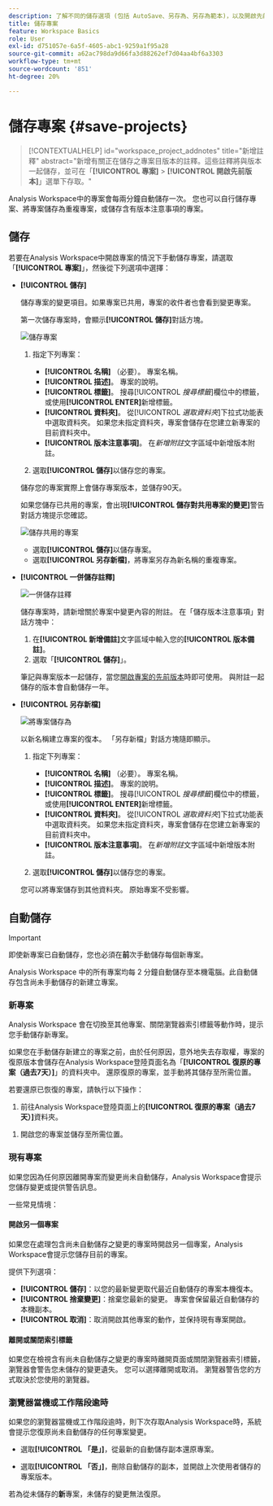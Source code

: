 ```yaml
---
description: 了解不同的儲存選項 (包括 AutoSave、另存為、另存為範本)，以及開啟先前的版本。
title: 儲存專案
feature: Workspace Basics
role: User
exl-id: d751057e-6a5f-4605-abc1-9259a1f95a28
source-git-commit: a62ac798da9d66fa3d88262ef7d04aa4bf6a3303
workflow-type: tm+mt
source-wordcount: '851'
ht-degree: 20%

---
```


# 儲存專案 {#save-projects}

<!-- markdownlint-disable MD034 -->

>[!CONTEXTUALHELP]
>id="workspace_project_addnotes"
>title="新增註釋"
>abstract="新增有關正在儲存之專案目版本的註釋。這些註釋將與版本一起儲存，並可在「**[!UICONTROL 專案]** > **[!UICONTROL 開啟先前版本]**」選單下存取。"

<!-- markdownlint-enable MD034 -->


Analysis Workspace中的專案會每兩分鐘自動儲存一次。 您也可以自行儲存專案、將專案儲存為重複專案，或儲存含有版本注意事項的專案。

## 儲存

若要在Analysis Workspace中開啟專案的情況下手動儲存專案，請選取「**[!UICONTROL 專案]**」，然後從下列選項中選擇：

* **[!UICONTROL 儲存]**

  儲存專案的變更項目。如果專案已共用，專案的收件者也會看到變更專案。

  第一次儲存專案時，會顯示&#x200B;**[!UICONTROL 儲存]**&#x200B;對話方塊。

  ![儲存專案](assets/save-project.png)

   1. 指定下列專案：

      * **[!UICONTROL 名稱]** （必要）。 專案名稱。
      * **[!UICONTROL 描述]**。 專案的說明。
      * **[!UICONTROL 標籤]**。 搜尋&#x200B;[!UICONTROL *搜尋標籤*]&#x200B;欄位中的標籤，或使用&#x200B;**[!UICONTROL ENTER]**&#x200B;新增標籤。
      * **[!UICONTROL 資料夾]**。 從&#x200B;[!UICONTROL *選取資料夾*]&#x200B;下拉式功能表中選取資料夾。 如果您未指定資料夾，專案會儲存在您建立新專案的目前資料夾中。
      * **[!UICONTROL 版本注意事項]**。 在&#x200B;*新增附註*&#x200B;文字區域中新增版本附註。

   1. 選取&#x200B;**[!UICONTROL 儲存]**&#x200B;以儲存您的專案。

  儲存您的專案實際上會儲存專案版本，並儲存90天。

  如果您儲存已共用的專案，會出現&#x200B;**[!UICONTROL 儲存對共用專案的變更]**&#x200B;警告對話方塊提示您確認。

  ![儲存共用的專案](assets/save-project-shared.png)

   * 選取&#x200B;**[!UICONTROL 儲存]**&#x200B;以儲存專案。
   * 選取&#x200B;**[!UICONTROL 另存新檔]**，將專案另存為新名稱的重複專案。


* **[!UICONTROL 一併儲存註釋]**

  ![一併儲存註釋](assets/save-version-notes.png)

  儲存專案時，請新增關於專案中變更內容的附註。 在「儲存版本注意事項」對話方塊中：

   1. 在&#x200B;**[!UICONTROL 新增備註]**&#x200B;文字區域中輸入您的&#x200B;**[!UICONTROL 版本備註]**。
   1. 選取「**[!UICONTROL 儲存]**」。

  筆記與專案版本一起儲存，當您[開啟專案的先前版本](open-projects.md#open-previous-version)時即可使用。 與附註一起儲存的版本會自動儲存一年。

* **[!UICONTROL 另存新檔]**

  ![將專案儲存為](assets/save-project-as.png)

  以新名稱建立專案的復本。 「另存新檔」對話方塊隨即顯示。

   1. 指定下列專案：

      * **[!UICONTROL 名稱]** （必要）。 專案名稱。
      * **[!UICONTROL 描述]**。 專案的說明。
      * **[!UICONTROL 標籤]**。 搜尋&#x200B;[!UICONTROL *搜尋標籤*]&#x200B;欄位中的標籤，或使用&#x200B;**[!UICONTROL ENTER]**&#x200B;新增標籤。
      * **[!UICONTROL 資料夾]**。 從&#x200B;[!UICONTROL *選取資料夾*]&#x200B;下拉式功能表中選取資料夾。 如果您未指定資料夾，專案會儲存在您建立新專案的目前資料夾中。
      * **[!UICONTROL 版本注意事項]**。 在&#x200B;*新增附註*&#x200B;文字區域中新增版本附註。

   1. 選取&#x200B;**[!UICONTROL 儲存]**&#x200B;以儲存您的專案。

  您可以將專案儲存到其他資料夾。 原始專案不受影響。


<!-- Cannot find this option in CJA 
| **[!UICONTROL Save as template]** | Save your project as a [custom template](https://experienceleague.adobe.com/docs/analytics/analyze/analysis-workspace/build-workspace-project/starter-projects.html) that becomes available to your organization under **[!UICONTROL Project > New]** | 
-->

## 自動儲存


>[!IMPORTANT]
>
>即使新專案已自動儲存，您也必須在&#x200B;**前**&#x200B;次手動儲存每個新專案。
>

Analysis Workspace 中的所有專案均每 2 分鐘自動儲存至本機電腦。此自動儲存包含尚未手動儲存的新建立專案。

### 新專案

Analysis Workspace 會在切換至其他專案、關閉瀏覽器索引標籤等動作時，提示您手動儲存新專案。

如果您在手動儲存新建立的專案之前，由於任何原因，意外地失去存取權，專案的復原版本會儲存在Analysis Workspace登陸頁面名為「**[!UICONTROL 復原的專案（過去7天）]**」的資料夾中。 還原復原的專案，並手動將其儲存至所需位置。

若要還原已恢復的專案，請執行以下操作：

1. 前往Analysis Workspace登陸頁面上的&#x200B;**[!UICONTROL 復原的專案（過去7天）]**&#x200B;資料夾。

<!-- 
     ![The list of folders highlighting the Recovered Project folder.](assets/recovered-folder.png)
  -->

1. 開啟您的專案並儲存至所需位置。


### 現有專案

如果您因為任何原因離開專案而變更尚未自動儲存，Analysis Workspace會提示您儲存變更或提供警告訊息。


一些常見情境：

#### 開啟另一個專案

如果您在處理包含尚未自動儲存之變更的專案時開啟另一個專案，Analysis Workspace會提示您儲存目前的專案。

提供下列選項：

* **[!UICONTROL 儲存]**：以您的最新變更取代最近自動儲存的專案本機復本。
* **[!UICONTROL 捨棄變更]**：捨棄您最新的變更。 專案會保留最近自動儲存的本機副本。
* **[!UICONTROL 取消]**：取消開啟其他專案的動作，並保持現有專案開啟。

<!-- ![Click Save to save changes to a project.](assets/existing-save.png) -->

#### 離開或關閉索引標籤

如果您在檢視含有尚未自動儲存之變更的專案時離開頁面或關閉瀏覽器索引標籤，瀏覽器會警告您未儲存的變更遺失。 您可以選擇離開或取消。 瀏覽器警告您的方式取決於您使用的瀏覽器。


### 瀏覽器當機或工作階段逾時

如果您的瀏覽器當機或工作階段逾時，則下次存取Analysis Workspace時，系統會提示您復原尚未自動儲存的任何專案變更。

* 選取&#x200B;**[!UICONTROL 「是」]**，從最新的自動儲存副本還原專案。

* 選取&#x200B;**[!UICONTROL 「否」]**，刪除自動儲存的副本，並開啟上次使用者儲存的專案版本。

<!--![The Project Recovery dialog box.](assets/project-recovery.png)-->



若為從未儲存的&#x200B;**新**&#x200B;專案，未儲存的變更無法復原。


<!-- Shouldn't this belong to another page?  Moved it to a new open projects page


## Open previously saved version

To open a previously saved version of a project:

1. Select **[!UICONTROL Open previous version]** from the **[!UICONTROL Project]** menu.

   ![The Previously saved project versions list and options to show All versions or Only versions with notes.](assets/open-previously-saved.png)

1. Review the list of previous versions available. You can switch between **[!UICONTROL All versions]** and **[!UICONTROL Only versions with notes]**.

   For each version, the list shows a timestamp
   [!UICONTROL Timestamp] and [!UICONTROL Editor] are shown, in addition to [!UICONTROL Notes] if they were added when the [!UICONTROL Editor] saved. Versions without notes are stored for 90 days; versions with notes are stored for 1 year.
1. Select a previous version and click **[!UICONTROL Load]**.
   The previous version then loads with a notification. The previous version does not become the current saved version of your project until you click **[!UICONTROL Save]**. If you navigate away from the loaded version, when you return, you will see the last saved version of the project.

-->
